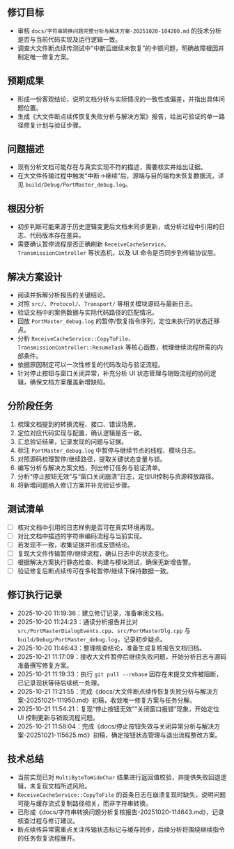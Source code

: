 ## 修订目标
- 审核 `docs/字符串转换问题完整分析与解决方案-20251020-104200.md` 的技术分析是否与当前代码实现及运行逻辑一致。
- 调查大文件断点续传测试中“中断后继续未恢复”的卡顿问题，明确故障根因并制定唯一修复方案。

## 预期成果
- 形成一份客观结论，说明文档分析与实际情况的一致性或偏差，并指出具体问题位置。
- 生成《大文件断点续传恢复失败分析与解决方案》报告，给出可验证的单一路径修复计划与验证步骤。

## 问题描述
- 现有分析文档可能存在与真实实现不符的描述，需要核实并给出证据。
- 在大文件传输过程中触发“中断→继续”后，源端与目的端均未恢复数据流，详见 `build/Debug/PortMaster_debug.log`。

## 根因分析
- 初步判断可能来源于历史逻辑变更后文档未同步更新，或分析过程中引用的日志、代码版本存在差异。
- 需要确认暂停流程是否正确刷新 `ReceiveCacheService`、`TransmissionController` 等状态机，以及 UI 命令是否同步到传输协议层。

## 解决方案设计
- 阅读并拆解分析报告的关键结论。
- 对照 `src/`、`Protocol/`、`Transport/` 等相关模块源码与最新日志。
- 验证文档中的案例数据与实际代码路径的匹配情况。
- 回放 `PortMaster_debug.log` 的暂停/恢复指令序列，定位未执行的状态迁移点。
- 分析 `ReceiveCacheService::CopyToFile`、`TransmissionController::ResumeTask` 等核心函数，梳理继续流程所需的内部条件。
- 依据原因制定可以一次性修复的代码改动与验证流程。
- 针对停止按钮与窗口关闭异常，补充分析 UI 状态管理与销毁流程的协同逻辑，确保文档方案覆盖新增缺陷。

## 分阶段任务
1. 梳理文档提到的转换流程、接口、错误场景。
2. 定位对应代码实现与配置，确认逻辑是否一致。
3. 汇总验证结果，记录发现的问题与证据。
4. 标注 `PortMaster_debug.log` 中暂停与继续节点的线程、模块日志。
5. 对照源码梳理暂停/继续路径，提取关键状态变量与锁。
6. 编写分析与解决方案文档，列出修订任务与验证清单。
7. 分析“停止按钮无效”与“窗口关闭崩溃”日志，定位UI控制与资源释放路径。
8. 将新增问题纳入修订方案并补充验证步骤。

## 测试清单
- [ ] 核对文档中引用的日志样例是否可在真实环境再现。
- [ ] 对比文档中描述的字符串编码流程与当前实现。
- [ ] 若发现不一致，收集证据并形成反馈结论。
- [ ] 复现大文件传输暂停/继续流程，确认日志中的状态变化。
- [ ] 根据解决方案执行静态检查、构建与模块测试，确保无新增告警。
- [ ] 验证修复后断点续传可在多轮暂停/继续下保持数据一致。

## 修订执行记录
- 2025-10-20 11:19:36：建立修订记录，准备审阅文档。
- 2025-10-20 11:24:23：通读分析报告并比对 `src/PortMasterDialogEvents.cpp`、`src/PortMasterDlg.cpp` 与 `build/Debug/PortMaster_debug.log`，记录初步疑点。
- 2025-10-20 11:46:43：整理核查结论，准备生成复核报告文档归档。
- 2025-10-21 11:17:09：接收大文件暂停后继续失败问题，开始分析日志与源码准备撰写修复方案。
- 2025-10-21 11:19:33：执行 `git pull --rebase` 因存在未提交文件被阻断，已记录现状等待后续统一处理。
- 2025-10-21 11:21:55：完成《docs/大文件断点续传恢复失败分析与解决方案-20251021-111950.md》初稿，收敛唯一修复方案与任务分解。
- 2025-10-21 11:54:21：复现“停止按钮无效”“关闭窗口报错”现象，开始定位 UI 控制更新与销毁流程问题。
- 2025-10-21 11:58:04：完成《docs/停止按钮失效与关闭异常分析与解决方案-20251021-115625.md》初稿，确定按钮状态管理与退出流程整改方案。

## 技术总结
- 当前实现已对 `MultiByteToWideChar` 结果进行返回值校验，并提供失败回退逻辑，未复现文档所述风险。
- `ReceiveCacheService::CopyToFile` 的首条日志在崩溃复现时缺失，说明问题可能与缓存流式复制路径相关，而非字符串转换。
- 已形成《docs/字符串转换问题分析复核报告-20251020-114643.md》，记录核查过程与修订建议。
- 断点续传异常需重点关注传输状态标记与缓存同步，后续分析将围绕继续指令的任务恢复流程展开。
